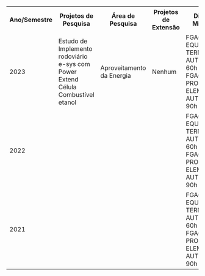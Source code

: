 <table>
  <tr>
    <th>Ano/Semestre</th>
    <th>Projetos de Pesquisa</th>
    <th>Área de Pesquisa</th>
    <th>Projetos de Extensão</th>
    <th>Disciplinas Ministradas</th>
    <th>Disciplinas Pós-Graduação</th>
  </tr>
  <tr>
    <td>2023</td>
    <td>Estudo de Implemento rodoviário e-sys com Power Extend Célula Combustível etanol</td>
    <td>Aproveitamento da Energia</td>
    <td>Nenhum</td>
    <td>FGA0076 EQUIPAMENTOS TERMOFLUIDOS AUTOMOTIVOS 60h<br>FGA0190 PROJETO DE ELEMENTOS AUTOMOTIVOS 90h</td>
    <td>PPMEC2001 INSTRUMENTAÇÃO 60h</td>
  </tr>
  <tr>
    <td>2022</td>
    <td></td>
    <td></td>
    <td></td>
    <td>FGA0076 EQUIPAMENTOS TERMOFLUIDOS AUTOMOTIVOS 60h<br>FGA0190 PROJETO DE ELEMENTOS AUTOMOTIVOS 90h</td>
    <td>PPMEC2001 INSTRUMENTAÇÃO 60h</td>
  </tr>
  <tr>
    <td>2021</td>
    <td></td>
    <td></td>
    <td></td>
    <td>FGA0076 EQUIPAMENTOS TERMOFLUIDOS AUTOMOTIVOS 60h<br>FGA0190 PROJETO DE ELEMENTOS AUTOMOTIVOS 90h</td>
    <td>PPMEC2001 INSTRUMENTAÇÃO 60h</td>
  </tr>
  <!-- Preencha o restante das linhas com as informações correspondentes -->
</table>
